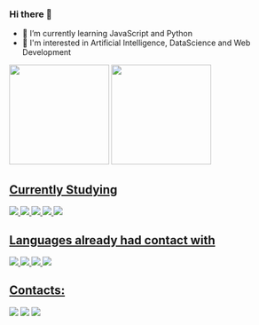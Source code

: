 
### Hi there 👋

- 🌱 I’m currently learning JavaScript and Python
- 🔭 I'm interested in Artificial Intelligence, DataScience and Web Development

<div><img height="180em" src="https://github-readme-stats.vercel.app/api?username=erikasans&show_icons=true&theme=dracula&include_all_commits=true&count_private=true"/> <a href="https://github.com/erikasans"><img height="180em" src="https://github-readme-stats.vercel.app/api/top-langs/?username=erikasans&layout=compact&langs_count=7&theme=dracula"/> </div>

## Currently Studying  

  <div> <img src="https://img.shields.io/badge/JavaScript-323330?style=for-the-badge&logo=javascript&logoColor=F7DF1E"> <img src="	https://img.shields.io/badge/Python-FFD43B?style=for-the-badge&logo=python&logoColor=blue"> <img src="https://img.shields.io/badge/Keras-FF0000?style=for-the-badge&logo=keras&logoColor=white"> <img src="https://img.shields.io/badge/Node.js-339933?style=for-the-badge&logo=nodedotjs&logoColor=white"> <img src="	https://img.shields.io/badge/TypeScript-007ACC?style=for-the-badge&logo=typescript&logoColor=white"> </div>
  
## Languages already had contact with  
  
  <div> <img src="https://img.shields.io/badge/C-00599C?style=for-the-badge&logo=c&logoColor=white"> <img src="	https://img.shields.io/badge/HTML5-E34F26?style=for-the-badge&logo=html5&logoColor=white"> <img src="	https://img.shields.io/badge/PHP-777BB4?style=for-the-badge&logo=php&logoColor=white"> <img src="https://img.shields.io/badge/React_Native-20232A?style=for-the-badge&logo=react&logoColor=61DAFB"> </div>

## Contacts:
<div><a href="https://www.instagram.com/erikasousash_/" target="_blank"><img src="https://img.shields.io/badge/-Instagram-%23E4405F?style=for-the-badge&logo=instagram&logoColor=white" target="_blank"></a> <a href="https://discord.gg/Akire#3503" target="_blank"> <img src="https://img.shields.io/badge/Discord-5865F2?style=for-the-badge&logo=discord&logoColor=white" target="_blank"></a> <a href = "mailto:erikasousash.12@gmail.com"> <img src="https://img.shields.io/badge/Gmail-D14836?style=for-the-badge&logo=gmail&logoColor=white" target="_blank"></a>   </div>


<!--
**erikasans/erikasans** is a ✨ _special_ ✨ repository because its `README.md` (this file) appears on your GitHub profile.

Here are some ideas to get you started:

-  I’m currently working on ...
- 🌱 I’m currently learning ...
- 👯 I’m looking to collaborate on ...
-->

